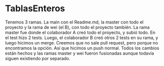 # TablasEnteros
Tenemos 3 ramas. La main con el Readme.md, la master con todo el proyecto y la rama de wei (el B), con todo el proyecto también. La rama master fue donde el colaborador A creó todo el proyecto, y subió todo. En el test hizo 2 tests. Luego, el colaborador B creó otros 2 tests en su rama, y luego hicimos un merge. Creemos que no sale pull request, pero porque no encontramos la opción. Así que hicimos un push normal. Todos los cambios están hechos y las ramas master y wei fueron fusionadas aunque todavía siguen existiendo por separado.
